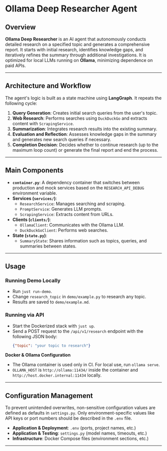 # Ollama Deep Researcher Agent

## Overview

**Ollama Deep Researcher** is an AI agent that autonomously conducts detailed research on a specified topic and generates a comprehensive report. It starts with initial research, identifies knowledge gaps, and iteratively refines the summary through additional investigations. It is optimized for local LLMs running on **Ollama**, minimizing dependence on paid APIs.

---

## Architecture and Workflow

The agent's logic is built as a state machine using **LangGraph**. It repeats the following cycle:

1.  **Query Generation**: Creates initial search queries from the user's topic.
2.  **Web Research**: Performs searches using `DuckDuckGo` and extracts content with `ScrapingService`.
3.  **Summarization**: Integrates research results into the existing summary.
4.  **Evaluation and Reflection**: Assesses knowledge gaps in the summary and generates new search queries if necessary.
5.  **Completion Decision**: Decides whether to continue research (up to the maximum loop count) or generate the final report and end the process.

---

## Main Components

-   **`container.py`**: A dependency container that switches between production and mock services based on the `RESEARCH_API_DEBUG` environment variable.
-   **Services (`services/`)**:
    -   `ResearchService`: Manages searching and scraping.
    -   `PromptService`: Generates LLM prompts.
    -   `ScrapingService`: Extracts content from URLs.
-   **Clients (`clients/`)**:
    -   `OllamaClient`: Communicates with the Ollama LLM.
    -   `DuckDuckGoClient`: Performs web searches.
-   **State (`state.py`)**:
    -   `SummaryState`: Shares information such as topics, queries, and summaries between states.

---

## Usage

### Running Demo Locally

-   Run `just run-demo`.
-   Change `research_topic` in `demo/example.py` to research any topic.
-   Results are saved to `demo/example.md`.

### Running via API

-   Start the Dockerized stack with `just up`.
-   Send a POST request to the `/api/v1/research` endpoint with the following JSON body:
    ```json
    {"topic": "your topic to research"}
    ```

**Docker & Ollama Configuration**
-   The Ollama container is used only in CI. For local use, run `ollama serve`.
-   `OLLAMA_HOST` is `http://ollama:11434/` inside the container and `http://host.docker.internal:11434` locally.

---

## Configuration Management

To prevent unintended overwrites, non-sensitive configuration values are defined as defaults in `settings.py`. Only environment-specific values like API keys or port numbers should be described in the `.env` file.

-   **Application & Deployment**: `.env` (ports, project names, etc.)
-   **Application & Testing**: `settings.py` (model names, timeouts, etc.)
-   **Infrastructure**: Docker Compose files (environment sections, etc.)

---
